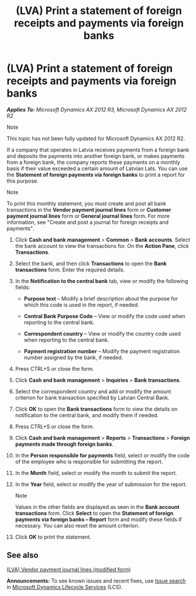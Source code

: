 ﻿---
title: (LVA) Print a statement of foreign receipts and payments via foreign banks
TOCTitle: (LVA) Print a statement of foreign receipts and payments via foreign banks
ms:assetid: a3665ceb-c5e3-4db8-9fb0-2b34bf738659
ms:mtpsurl: https://technet.microsoft.com/en-us/library/JJ721457(v=AX.60)
ms:contentKeyID: 49730235
ms.date: 04/18/2014
mtps_version: v=AX.60
---

# (LVA) Print a statement of foreign receipts and payments via foreign banks 


_**Applies To:** Microsoft Dynamics AX 2012 R3, Microsoft Dynamics AX 2012 R2_


> [!NOTE]
> <P>This topic has not been fully updated for Microsoft Dynamics AX 2012 R2.</P>



If a company that operates in Latvia receives payments from a foreign bank and deposits the payments into another foreign bank, or makes payments from a foreign bank, the company reports these payments on a monthly basis if their value exceeded a certain amount of Latvian Lats. You can use the **Statement of foreign payments via foreign banks** to print a report for this purpose.


> [!NOTE]
> <P>To print this monthly statement, you must create and post all bank transactions in the <STRONG>Vendor payment journal lines</STRONG> form or <STRONG>Customer payment journal lines</STRONG> form or <STRONG>General journal lines</STRONG> form. For more information, see "Create and post a journal for foreign receipts and payments".</P>



1.  Click **Cash and bank management** \> **Common** \> **Bank accounts**. Select the bank account to view the transactions for. On the **Action Pane**, click **Transactions**.

2.  Select the bank, and then click **Transactions** to open the **Bank transactions** form. Enter the required details.

3.  In the **Notification to the central bank** tab, view or modify the following fields:
    
      - **Purpose text** – Modify a brief description about the purpose for which this code is used in the report, if needed.
    
      - **Central Bank Purpose Code** – View or modify the code used when reporting to the central bank.
    
      - **Correspondent country** – View or modify the country code used when reporting to the central bank.
    
      - **Payment registration number** – Modify the payment registration number assigned by the bank, if needed.

4.  Press CTRL+S or close the form.

5.  Click **Cash and bank management** \> **Inquiries** \> **Bank transactions**.

6.  Select the correspondent country and add or modify the amount criterion for bank transaction specified by Latvian Central Bank.

7.  Click **OK** to open the **Bank transactions** form to view the details on notification to the central bank, and modify them if needed.

8.  Press CTRL+S or close the form.

9.  Click **Cash and bank management** \> **Reports** \> **Transactions** \> **Foreign payments made through foreign banks**.

10. In the **Person responsible for payments** field, select or modify the code of the employee who is responsible for submitting the report.

11. In the **Month** field, select or modify the month to submit the report.

12. In the **Year** field, select or modify the year of submission for the report.
    

    > [!NOTE]
    > <P>Values in the other fields are displayed as seen in the <STRONG>Bank account transactions</STRONG> form. Click <STRONG>Select</STRONG> to open the <STRONG>Statement of foreign payments via foreign banks – Report</STRONG> form and modify these fields if necessary. You can also reset the amount criterion.</P>



13. Click **OK** to print the statement.

## See also

[(LVA) Vendor payment journal lines (modified form)](https://technet.microsoft.com/en-us/library/jj721419\(v=ax.60\))

  
**Announcements:** To see known issues and recent fixes, use [Issue search](http://go.microsoft.com/fwlink/?linkid=389258) in [Microsoft Dynamics Lifecycle Services](http://go.microsoft.com/fwlink/?linkid=306505) (LCS).

